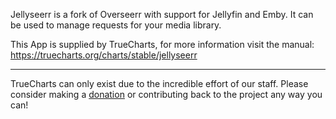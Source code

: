 Jellyseerr is a fork of Overseerr with support for Jellyfin and Emby. It can be used to manage requests for your media library.

This App is supplied by TrueCharts, for more information visit the manual: https://truecharts.org/charts/stable/jellyseerr

---

TrueCharts can only exist due to the incredible effort of our staff.
Please consider making a [donation](https://truecharts.org/docs/about/sponsor) or contributing back to the project any way you can!
